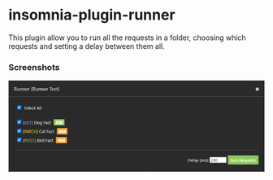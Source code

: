 # insomnia-plugin-runner

This plugin allow you to run all the requests in a folder, choosing which requests and setting a delay between them all.

### Screenshots

![Modal screenshot](https://github.com/johnataa/insomnia-plugin-runner/blob/main/insomnia-plugin-runner-screenshot.png)

